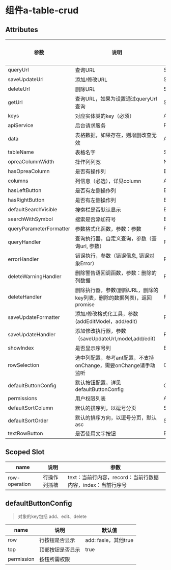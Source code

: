 # 组件a-table-crud

## Attributes

参数 | 说明 | 类型 | 可选值 | 默认值
---|---|---|---|---
queryUrl|查询URL|String||
saveUpdateUrl|添加/修改URL|String||
deleteUrl|删除URL|String||
getUrl|查询URL，如果为设置通过queryUrl查询|String||
keys|对应实体类的key（必须）|Array||
apiService|后台请求服务|Function||
data|表格数据，如果存在，则增删改查无效|Array||
tableName|表格名字|String||
opreaColumnWidth|操作列列宽|Number||200
hasOpreaColumn|是否有操作列|Boolean||true
columns|列信息（必选），详见column|Array || true
hasLeftButton|是否有左侧操作列|Boolean ||true
hasRightButton|是否有左侧操作列|Boolean ||true
defaultSearchVisible|搜索栏是否默认显示|Boolean||false
searchWithSymbol|搜索是否添加符号|Boolean||true
queryParameterFormatter|参数格式化函数，参数：参数|Function|
queryHandler|查询执行器，自定义查询，参数（查询url, 参数）|Function
errorHandler|错误执行，参数（错误信息, 错误对象Error）|Function
deleteWarningHandler | 删除警告语回调函数，参数：删除的列数据 |Function
deleteHandler | 删除执行器，参数(删除URL，删除的key列表，删除的数据列表)，返回promise|Function
saveUpdateFormatter|添加/修改格式化工具，参数(addEditModel，add/edit)|Function
saveUpdateHandler|添加修改执行器，参数（saveUpdateUrl,model,add/edit）| Function
showIndex|是否显示序号列|Boolean | | true
rowSelection| 选中列配置，参考ant配置，不支持onChange，需要onChange请手动监听| Object
defaultButtonConfig | 默认按钮配置，详见defaultButtonConfig| Object
permissions | 用户权限列表| Array
defaultSortColumn|默认的排序列，以逗号分页|String
defaultSortOrder|默认的排序方向，以逗号分页，默认asc|String
textRowButton|是否使用文字按钮| Boolean || false

## Scoped Slot
name | 说明 | 参数
---|---|---
row-operation|行操作列插槽|text：当前行内容，record：当前行数据内容，index：当前行序号


## defaultButtonConfig
> 对象的key包括 add、edit、delete

name | 说明 | 默认值
---|---|---
row | 行按钮是否显示 | add: fasle，其他true
top | 顶部按钮是否显示| true
permission| 按钮所需权限| 

